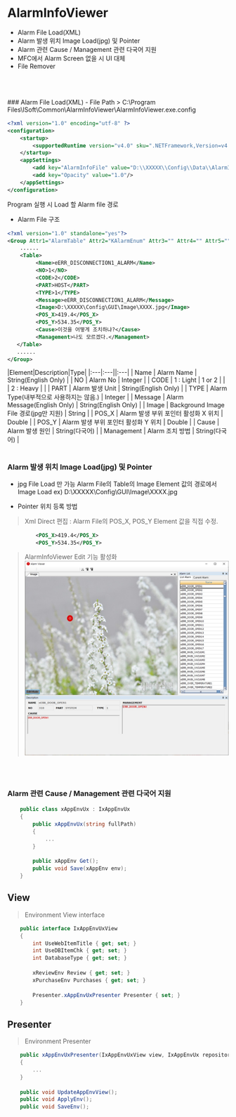 # AlarmInfoViewer
- Alarm File Load(XML)
- Alarm 발생 위치 Image Load(jpg) 및 Pointer
- Alarm 관련 Cause / Management 관련 다국어 지원
- MFC에서 Alarm Screen 없을 시 UI 대체
- File Remover
<br>
<br>
<br>
### Alarm File Load(XML)
- File Path
> C:\Program Files\ISoft\Common\AlarmInfoViewer\AlarmInfoViewer.exe.config

```Xml
<?xml version="1.0" encoding="utf-8" ?>
<configuration>
    <startup>
        <supportedRuntime version="v4.0" sku=".NETFramework,Version=v4.5" />
    </startup>
	<appSettings>
		<add key="AlarmInfoFile" value="D:\\XXXXX\\Config\\Data\\AlarmInfo.xml"/>
		<add key="Opacity" value="1.0"/>
	</appSettings>
</configuration>
```
> <add key="AlarmInfoFile" value="D:\XXXXX\Config\Data\AlarmInfo.xml"/>
  Program 실행 시 Load 할 Alarm file 경로

 - Alarm File 구조
 ```Xml
 <?xml version="1.0" standalone="yes"?>
 <Group Attr1="AlarmTable" Attr2="KAlarmEnum" Attr3="" Attr4="" Attr5="" Type="eKAlarmEnumType">
     ......
     <Table>
          <Name>eERR_DISCONNECTION1_ALARM</Name>
          <NO>1</NO>
          <CODE>2</CODE>
          <PART>HOST</PART>
          <TYPE>1</TYPE>
          <Message>eERR_DISCONNECTION1_ALARM</Message>
          <Image>D:\XXXXX\Config\GUI\Image\XXXX.jpg</Image>
          <POS_X>419.4</POS_X>
          <POS_Y>534.35</POS_Y>
          <Cause>이것을 어떻게 조치하냐?</Cause>
          <Management>나도 모르겠다.</Management>
    </Table>
    ......
 </Group>
 ```
 |Element|Description|Type|
 |:---|:---||:---|
 | Name | Alarm Name | String(English Only) |
 | NO | Alarm No | Integer |
 | CODE | 1 : Light | 1 or 2 |
 |      | 2 : Heavy |        |
 | PART | Alarm 발생 Unit | String(English Only) |
 | TYPE | Alarm Type(내부적으로 사용하지는 않음.) | Integer |
 | Message | Alarm Message(English Only) | String(English Only) |
 | Image | Background Image File 경로(jpg만 지원) | String |
 | POS_X | Alarm 발생 부위 포인터 활성화 X 위치 | Double |
 | POS_Y | Alarm 발생 부위 포인터 활성화 Y 위치 | Double |
 | Cause | Alarm 발생 원인 | String(다국어) |
 | Management | Alarm 조치 방법 | String(다국어) |
 <br>
 <br>

### Alarm 발생 위치 Image Load(jpg) 및 Pointer
  - jpg File Load 만 가능 Alarm File의 Table의 Image Element 값의 경로에서 Image Load
    ex) <Image>D:\XXXXX\Config\GUI\Image\XXXX.jpg</Image>

  - Pointer 위치 등록 방법
> Xml Direct 편집
  : Alarm File의 POS_X, POS_Y Element 값을 직접 수정.
  ```Xml
           <POS_X>419.4</POS_X>
           <POS_Y>534.35</POS_Y>
  ```
> AlarmInfoViewer Edit 기능 활성화
![title](https://github.com/EuphoriaLUV/AlarmInfoViewer/blob/master/Image/Edit1.jpg)
<br>
<br>

### Alarm 관련 Cause / Management 관련 다국어 지원




```c#
    public class xAppEnvUx : IxAppEnvUx
    {
        public xAppEnvUx(string fullPath)
        {  
            ...
        }

        public xAppEnv Get();
        public void Save(xAppEnv env);
    }
```

## View
> Environment View interface
```c#
    public interface IxAppEnvUxView
    {
        int UseWebItemTitle { get; set; }
        int UseDBItemChk { get; set; }
        int DatabaseType { get; set; }

        xReviewEnv Review { get; set; }
        xPurchaseEnv Purchases { get; set; }

        Presenter.xAppEnvUxPresenter Presenter { set; }
    }

```
## Presenter
> Environment Presenter
```c#
    public xAppEnvUxPresenter(IxAppEnvUxView view, IxAppEnvUx repository)
    {
        ...
    }

    public void UpdateAppEnvView();
    public void ApplyEnv();
    public void SaveEnv();
```
